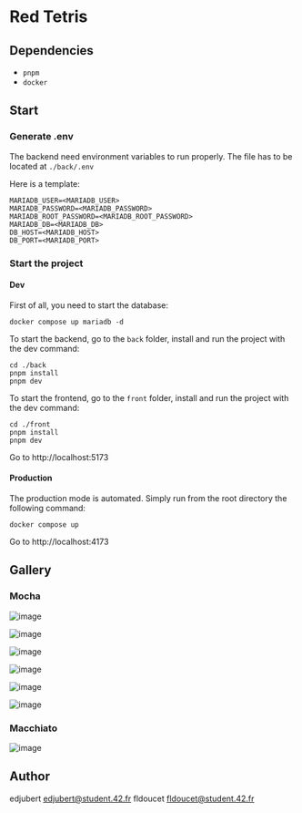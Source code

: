 # Red Tetris
## Dependencies
- `pnpm`
- `docker`

## Start
### Generate .env
The backend need environment variables to run properly.
The file has to be located at `./back/.env`

Here is a template:
```dotenv
MARIADB_USER=<MARIADB_USER>
MARIADB_PASSWORD=<MARIADB_PASSWORD>
MARIADB_ROOT_PASSWORD=<MARIADB_ROOT_PASSWORD>
MARIADB_DB=<MARIADB_DB>
DB_HOST=<MARIADB_HOST>
DB_PORT=<MARIADB_PORT>
```

### Start the project
#### Dev
First of all, you need to start the database:
```shell
docker compose up mariadb -d
```

To start the backend, go to the `back` folder, install and run the project with the dev command:
```shell
cd ./back
pnpm install
pnpm dev
```

To start the frontend, go to the `front` folder, install and run the project with the dev command:
```shell
cd ./front
pnpm install
pnpm dev
```

Go to http://localhost:5173

#### Production
The production mode is automated. Simply run from the root directory the following command:
```shell
docker compose up
```

Go to http://localhost:4173

## Gallery
### Mocha
![image](https://github.com/user-attachments/assets/7d70c409-7be4-4886-987a-e1a31af67174)

![image](https://github.com/user-attachments/assets/c2dd7556-4ab0-4af4-94f7-f515e8bfb5bd)

![image](https://github.com/user-attachments/assets/ac6c9b32-9103-4e24-97f8-d90e3dff47dd)

![image](https://github.com/user-attachments/assets/6dce23f6-22c4-40b6-837c-6699bdaf1203)

![image](https://github.com/user-attachments/assets/c776e104-f7c2-46b4-8835-1af3b0040541)

![image](https://github.com/user-attachments/assets/f6e842de-b8b5-4c11-8a7c-f7de28926831)

### Macchiato
![image](https://github.com/user-attachments/assets/3a0e33c7-12a4-4ae9-ae66-69f0ff902ea4)




## Author
edjubert <edjubert@student.42.fr>
fldoucet <fldoucet@student.42.fr>
